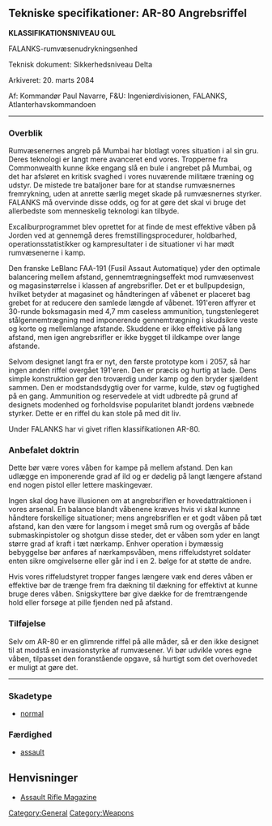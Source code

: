 ## Tekniske specifikationer: AR-80 Angrebsriffel

**KLASSIFIKATIONSNIVEAU GUL**

FALANKS-rumvæsenudrykningsenhed

Teknisk dokument: Sikkerhedsniveau Delta

Arkiveret: 20. marts 2084

Af: Kommandør Paul Navarre, F&U: Ingeniørdivisionen, FALANKS,
Atlanterhavskommandoen

------------------------------------------------------------------------

### Overblik

Rumvæsenernes angreb på Mumbai har blotlagt vores situation i al sin
gru. Deres teknologi er langt mere avanceret end vores. Tropperne fra
Commonwealth kunne ikke engang slå en bule i angrebet på Mumbai, og det
har afsløret en kritisk svaghed i vores nuværende militære træning og
udstyr. De mistede tre bataljoner bare for at standse rumvæsnernes
fremrykning, uden at anrette særlig meget skade på rumvæsnernes styrker.
FALANKS må overvinde disse odds, og for at gøre det skal vi bruge det
allerbedste som menneskelig teknologi kan tilbyde.

Excaliburprogrammet blev oprettet for at finde de mest effektive våben
på Jorden ved at gennemgå deres fremstillingsprocedurer, holdbarhed,
operationsstatistikker og kampresultater i de situationer vi har mødt
rumvæsenerne i kamp.

Den franske LeBlanc FAA-191 (Fusil Assaut Automatique) yder den optimale
balancering mellem afstand, gennemtrægningseffekt mod rumvæsenvest og
magasinstørrelse i klassen af angrebsrifler. Det er et bullpupdesign,
hvilket betyder at magasinet og håndteringen af våbenet er placeret bag
grebet for at reducere den samlede længde af våbenet. 191'eren affyrer
et 30-runde boksmagasin med 4,7 mm caseless ammunition, tungstenlegeret
stålgennemtrægning med imponerende gennemtrægning i skudsikre veste og
korte og mellemlange afstande. Skuddene er ikke effektive på lang
afstand, men igen angrebsrifler er ikke bygget til ildkampe over lange
afstande.

Selvom designet langt fra er nyt, den første prototype kom i 2057, så
har ingen anden riffel overgået 191'eren. Den er præcis og hurtig at
lade. Dens simple konstruktion gør den troværdig under kamp og den
bryder sjældent sammen. Den er modstandsdygtig over for varme, kulde,
støv og fugtighed på en gang. Ammunition og reservedele at vidt udbredte
på grund af designets modenhed og forholdsvise popularitet blandt
jordens væbnede styrker. Dette er en riffel du kan stole på med dit liv.

Under FALANKS har vi givet riflen klassifikationen AR-80.

### Anbefalet doktrin

Dette bør være vores våben for kampe på mellem afstand. Den kan udlægge
en imponerende grad af ild og er dødelig på langt længere afstand end
nogen pistol eller lettere maskingevær.

Ingen skal dog have illusionen om at angrebsriflen er hovedattraktionen
i vores arsenal. En balance blandt våbenene kræves hvis vi skal kunne
håndtere forskellige situationer; mens angrebsriflen er et godt våben på
tæt afstand, kan den være for langsom i meget små rum og overgås af både
submaskinpistoler og shotgun disse steder, det er våben som yder en
langt større grad af kraft i tæt nærkamp. Enhver operation i bymæssig
bebyggelse bør anføres af nærkampsvåben, mens riffeludstyret soldater
enten sikre omgivelserne eller går ind i en 2. bølge for at støtte de
andre.

Hvis vores riffeludstyret tropper fanges længere væk end deres våben er
effektive bør de trænge frem fra dækning til dækning for effektivt at
kunne bruge deres våben. Snigskyttere bør give dække for de
fremtrængende hold eller forsøge at pille fjenden ned på afstand.

### Tilføjelse

Selv om AR-80 er en glimrende riffel på alle måder, så er den ikke
designet til at modstå en invasionstyrke af rumvæsener. Vi bør udvikle
vores egne våben, tilpasset den foranstående opgave, så hurtigt som det
overhovedet er muligt at gøre det.

------------------------------------------------------------------------

### Skadetype

- [normal](Damage/normal "wikilink")

### Færdighed

- [assault](Skills/assault "wikilink")

## Henvisninger

- [Assault Rifle
  Magazine](Equipment/Ammunition/Assault_Rifle_Magazine "wikilink")

[Category:General](Category:General "wikilink")
[Category:Weapons](Category:Weapons "wikilink")